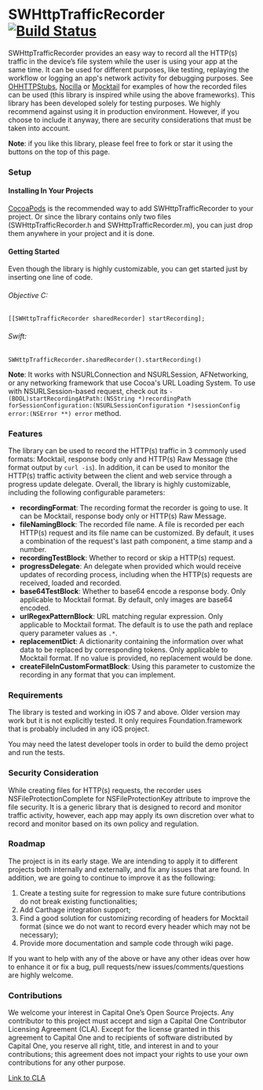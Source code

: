# SWHttpTrafficRecorder [![Build Status](https://travis-ci.org/capitalone/SWHttpTrafficRecorder.svg?branch=master)](https://travis-ci.org/capitalone/SWHttpTrafficRecorder)

SWHttpTrafficRecorder provides an easy way to record all the HTTP(s) traffic in the device’s file system while the user is using your app at the same time. It can be used for different purposes, like testing, replaying the workflow or logging an app's network activity for debugging purposes.  See [OHHTTPStubs](https://github.com/AliSoftware/OHHTTPStubs), [Nocilla](https://github.com/luisobo/Nocilla) or [Mocktail](https://github.com/puls/objc-mocktail) for examples of how the recorded files can be used (this library is inspired while using the above frameworks). This library has been developed solely for testing purposes. We highly recommend against using it in production environment. However, if you choose to include it anyway, there are security considerations that must be taken into account. 

**Note**: if you like this library, please feel free to fork or star it using the buttons on the top of this page. 

### Setup

#### Installing In Your Projects

[CocoaPods](http://cocoapods.org) is the recommended way to add SWHttpTrafficRecorder to your project. Or since the library contains only two files (SWHttpTrafficRecorder.h and SWHttpTrafficRecorder.m), you can just drop them anywhere in your project and it is done. 

#### Getting Started

Even though the library is highly customizable, you can get started just by inserting one line of code.  

###### Objective C: 

```
[[SWHttpTrafficRecorder sharedRecorder] startRecording];
```    

###### Swift: 

```
SWHttpTrafficRecorder.sharedRecorder().startRecording()
```

**Note**: It works with NSURLConnection and NSURLSession, AFNetworking, or any networking framework that use Cocoa's URL Loading System. To use with NSURLSession-based request, check out its `- (BOOL)startRecordingAtPath:(NSString *)recordingPath forSessionConfiguration:(NSURLSessionConfiguration *)sessionConfig error:(NSError **) error` method. 

### Features

The library can be used to record the HTTP(s) traffic in 3 commonly used formats: Mocktail, response body only and HTTP(s) Raw Message (the format output by `curl -is`). In addition, it can be used to monitor the HTTP(s) traffic activity between the client and web service through a progress update delegate. Overall, the library is highly customizable, including the following configurable parameters: 

* **recordingFormat**: The recording format the recorder is going to use. It can be Mocktail,  response body only or HTTP(s) Raw Message. 
* **fileNamingBlock**: The recorded file name. A file is recorded per each HTTP(s) request and its file name can be customized. By default, it uses a combination of the request's last path component, a time stamp and a number.
* **recordingTestBlock**: Whether to record or skip a HTTP(s) request.
* **progressDelegate**: An delegate when provided which would receive updates of recording process, including when the HTTP(s) requests are received, loaded and recorded. 
* **base64TestBlock**: Whether to base64 encode a response body. Only applicable to Mocktail format. By default, only images are base64 encoded.
* **urlRegexPatternBlock**: URL matching regular expression. Only applicable to Mocktail format. The default is to use the path and replace query parameter values as `.*`.
* **replacementDict**: A dictionarity containing the information over what data to be replaced by corresponding tokens. Only applicable to Mocktail format. If no value is provided, no replacement would be done. 
* **createFileInCustomFormatBlock**: Using this parameter to customize the recording in any format that you can implement.

### Requirements

The library is tested and working in iOS 7 and above. Older version may work but it is not explicitly tested. It only requires Foundation.framework that is probably included in any iOS project. 

You may need the latest developer tools in order to build the demo project and run the tests. 


### Security Consideration

While creating files for HTTP(s) requests, the recorder uses NSFileProtectionComplete for NSFileProtectionKey attribute to improve the file security. It is a generic library that is designed to record and monitor traffic activity, however, each app may apply its own discretion over what to record and monitor based on its own policy and regulation.


### Roadmap

The project is in its early stage. We are intending to apply it to different projects both internally and externally, and fix any issues that are found. In addition, we are going to continue to improve it as the following:

1. Create a testing suite for regression to make sure future contributions do not break existing functionalities; 
2. Add Carthage integration support;
3. Find a good solution for customizing recording of headers for Mocktail format (since we do not want to record every header which may not be necessary);
4. Provide more documentation and sample code through wiki page.

If you want to help with any of the above or have any other ideas over how to enhance it or fix a bug, pull requests/new issues/comments/questions are highly welcome.

### Contributions

We welcome your interest in Capital One’s Open Source Projects. Any contributor to this project must accept and sign a Capital One Contributor Licensing Agreement (CLA). Except for the license granted in this agreement to Capital One and to recipients of software distributed by Capital One, you reserve all right, title, and interest in and to your contributions; this agreement does not impact your rights to use your own contributions for any other purpose.

[Link to CLA](https://docs.google.com/forms/d/19LpBBjykHPox18vrZvBbZUcK6gQTj7qv1O5hCduAZFU/viewform)

